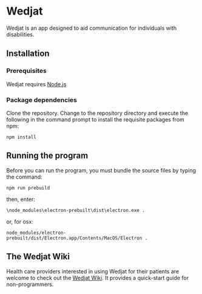 # Wedjat

Wedjat is an app designed to aid communication for individuals with disabilities.

## Installation

### Prerequisites

Wedjat requires [Node.js](http://nodejs.org/)

### Package dependencies

Clone the repository. Change to the repository directory and execute the following in the command prompt to install the requisite packages from npm:

```
npm install
```

## Running the program

Before you can run the program, you must bundle the source files by typing the command:
```
npm run prebuild
```

then, enter:

```
\node_modules\electron-prebuilt\dist\electron.exe .

```
or, for osx: 
```
node_modules/electron-prebuilt/dist/Electron.app/Contents/MacOS/Electron .
```
## The Wedjat Wiki

Health care providers interested in using Wedjat for their patients are welcome to check out the [Wedjat Wiki](https://github.com/dwadden/wedjat/wiki). It provides a quick-start guide for non-programmers.
